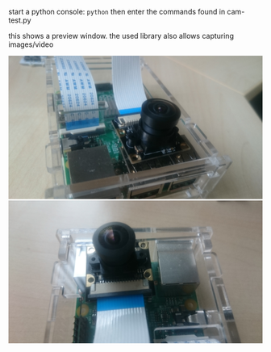 start a python console: `python`
then enter the commands found in cam-test.py

this shows a preview window. the used library also allows capturing images/video

![image of device](pic1.JPG)
![image of device](pic2.JPG)

